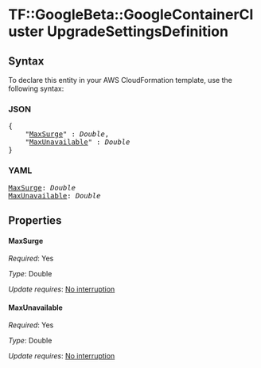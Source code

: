 # TF::GoogleBeta::GoogleContainerCluster UpgradeSettingsDefinition

## Syntax

To declare this entity in your AWS CloudFormation template, use the following syntax:

### JSON

<pre>
{
    "<a href="#maxsurge" title="MaxSurge">MaxSurge</a>" : <i>Double</i>,
    "<a href="#maxunavailable" title="MaxUnavailable">MaxUnavailable</a>" : <i>Double</i>
}
</pre>

### YAML

<pre>
<a href="#maxsurge" title="MaxSurge">MaxSurge</a>: <i>Double</i>
<a href="#maxunavailable" title="MaxUnavailable">MaxUnavailable</a>: <i>Double</i>
</pre>

## Properties

#### MaxSurge

_Required_: Yes

_Type_: Double

_Update requires_: [No interruption](https://docs.aws.amazon.com/AWSCloudFormation/latest/UserGuide/using-cfn-updating-stacks-update-behaviors.html#update-no-interrupt)

#### MaxUnavailable

_Required_: Yes

_Type_: Double

_Update requires_: [No interruption](https://docs.aws.amazon.com/AWSCloudFormation/latest/UserGuide/using-cfn-updating-stacks-update-behaviors.html#update-no-interrupt)

